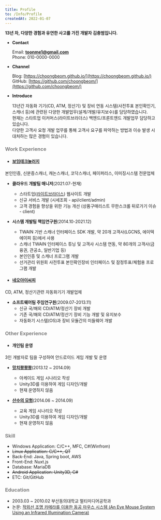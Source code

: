 ```yaml
---
title: Profile
to: /Info/Profile
createdAt: 2022-01-07
---
```


**13년 차, 다양한 경험과 유연한 사고를 가진 개발자 김충범입니다.**
    
* **Contact**

  Email: **toonme1@gmail.com**  
  Phone: 010-0000-0000

* **Channel**

  Blog: [https://choongbeom.github.io/](https://choongbeom.github.io/)  
  GitHub: [https://github.com/choongbeom/](https://github.com/choongbeom/)  

* **Introduce**

  13년간 자동화 기기(CD, ATM, 정산기) 및 장비 연동 시스템(사전투표 본인확인기, 스캐너 등)에 관련된 다양한 개발업무(설계/개발/유지보수)를 담당하였습니다.  
  현재는 스타트업 이커머스(라이트브라더스) 백엔드/프론트엔드 개발업무 담당하고 있습니다.  
  다양한 고객사 요청 개발 업무를 통해 고객사 요구를 파악하는 방법과 이슈 발생 시 대처하는 많은 경험이 있습니다.  
  
### **<span style="color:gray">Work Experience</span>**
  
* #### [보임테크놀러지](https://voimtech.com/)
본인인증, 신분증스캐너, 캐논스캐너, 코닥스캐너, 페이퍼리스, 이미징시스템 전문업체  

  * **클라우드 개발팀 매니저**(2021.07-현재)
    - 스타트업([라이트브라더스](https://wrightbrothers.kr/)) 웹사이트 개발
    - 신규 서비스 개발 (시세조회 - api/client/admin)  
    - 고객 경험을 향상을 위한 기능 개선 (상품구매리스트 무한스크롤 뒤로가기 이슈 - client)  

  * **시스템 개발팀 책임연구원**(2014.10-2021.12)
    - TWAIN 기반 스캐너 인터페이스 SDK 개발, 약 20개 고객사(LGCNS, 에이텍에이피 등)에서 사용
    - 스캐너 TWAIN 인터페이스 튜닝 및 고객사 시스템 연동, 약 80개의 고객사(금융권, 관공소, 일반기업 등)
    - 본인인증 및 스캐너 프로그램 개발
    - 선거관리 위원회 사전투표 본인확인장비 인터페이스 및 잠정투표/체험용 프로그램 개발

* #### [네오아이씨피](http://www.neotk.com/html/main.php/)
CD, ATM, 정산기관련 자동화기기 개발업체

  * **소프트웨어팀 주임연구원**(2009.07-2013.11)
    - 신규 국/해외 CD/ATM/정산기 장비 개발
    - 기존 국/해외 CD/ATM/정산기 장비 기능 개발 및 유지보수
    - 자동화기 시스템(OS)과 장비 모듈간의 미들웨어 개발 

### **<span style="color:gray">Other Experience</span>**

* #### 개인팀 운영
3인 개발자로 팀을 구성하여 안드로이드 게임 개발 및 운영 

  * **[망치쾅쾅쾅](https://apkcombo.com/ko/mangchi-kwangkwangkwang/com.b2hsoft.HammerBBBPaid/)**(2013.12 ~ 2014.09)
    - 아케이드 게임 시나리오 작성
    - Unity3D를 이용하여 게임 디자인/개발
    - 현재 운영하지 않음  

  * **[산수의 모험](https://apkcombo.com/ko/the-adventures-of-arithmetic/com.b2hsoft.taoa/)**(2014.06 ~ 2014.09)
    - 교육 게임 시나리오 작성
    - Unity3D를 이용하여 게임 디자인/개발
    - 현재 운영하지 않음

### **<span style="color:gray">Skill</span>**

* Windows Application: C/C++, MFC, C#(Winfrom)
* ~~Linux Application: C/C++, QT~~
* Back-End: Java, Spring boot, AWS
* Front-End: Nuxt.js
* Database: MariaDB
* ~~Android Application: Unity3D, C#~~
* ETC: Git/GitHub

### **<span style="color:gray">Education</span>**

* 2003.03 ~ 2010.02 부산동의대학교 멀티미디어공학과
* 논문: [적외선 조명 카메라를 이용한 동공 마우스 시스템 (An Eye Mouse System Using an Infrared Illumination Camera)](https://scienceon.kisti.re.kr/srch/selectPORSrchArticle.do?cn=NPAP09751794&dbt=NPAP)
